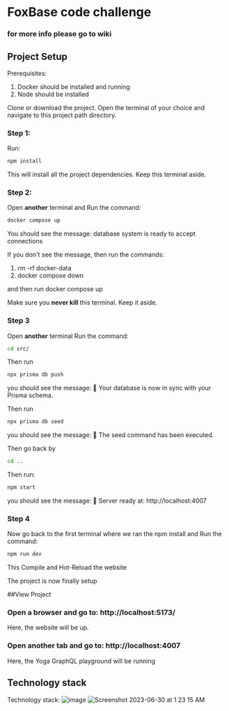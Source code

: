 # FoxBase code challenge
### for more info please go to wiki
## Project Setup
Prerequisites: 
1. Docker should be installed and running
2. Node should be installed

Clone or download the project.
Open the terminal of your choice and navigate to this project path directory.

### Step 1:
Run:
```sh
npm install
```
This will install all the project dependencies.
Keep this terminal aside.

### Step 2:
Open **another** terminal and
Run the command:
```sh
docker compose up
```
You should see the message: database system is ready to accept connections

If you don't see the message, then run the commands:
1. rm -rf docker-data
2. docker compose down

and then run docker compose up

Make sure you **never kill** this terminal. Keep it aside.

### Step 3
Open **another** terminal
Run the command:
```sh
cd src/
```
Then run
```sh
npx prisma db push
```
you should see the message: 🚀  Your database is now in sync with your Prisma schema.

Then run
```sh
npx prisma db seed
```
you should see the message: 🌱  The seed command has been executed.

Then go back by
```sh
cd ..
```

Then run:
```sh
npm start
```
you should see the message: 🚀 Server ready at: http://localhost:4007

### Step 4
Now go back to the first terminal where we ran the npm install
and Run the command:
```sh
npm run dev
```
This Compile and Hot-Reload the website

The project is now finally setup

##View Project
### Open a browser and go to:  http://localhost:5173/
Here, the website will be up.
### Open another tab and go to: http://localhost:4007
Here, the Yoga GraphQL playground will be running


## Technology stack
Technology stack:
![image](https://github.com/Tanmesh4/foxbase-code-challenge/assets/49235802/5c03d8c4-badd-4203-8065-91dc6364ed19)
![Screenshot 2023-06-30 at 1 23 15 AM](https://github.com/Tanmesh4/foxbase-code-challenge/assets/49235802/1ab14958-81f9-441d-9921-6370fa1f5074)
